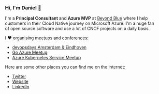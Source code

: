 ### Hi, I'm Daniel 👋

I'm a **Principal Consultant** and **Azure MVP** at [Beyond Blue](https://beyond.blue) where I help customers in their Cloud Native journey on Microsoft Azure.
I'm a huge fan of open source software and use a lot of CNCF projects on a daily basis.

I :heart: organising meetups and conferences:
- [devopsdays Amsterdam & Eindhoven](https://www.devopsdays.org/)
- [Go Azure Meetup](https://www.meetup.com/Go-Azure/)
- [Azure Kubernetes Service Meetup](https://www.meetup.com/azure-kubernetes-service)


Here are some other places you can find me on the internet:

- [Twitter](https://twitter.com/PaulusTM)
- [Website](https://danielpaulus.com)
- [LinkedIn](https://www.linkedin.com/in/danielpaulus/)
